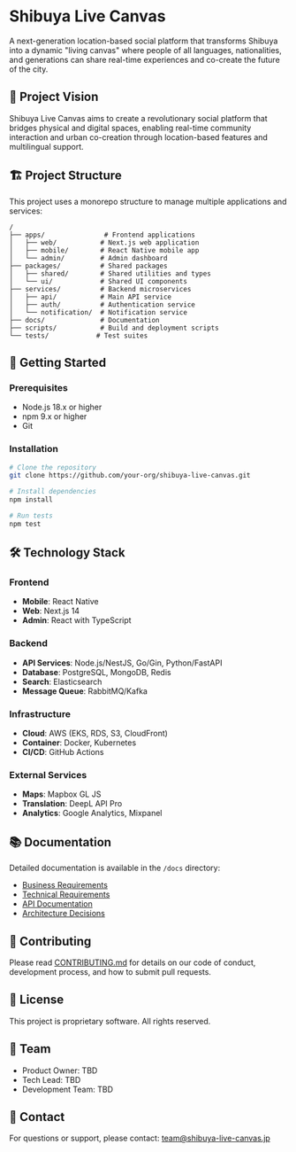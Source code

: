 # Shibuya Live Canvas

A next-generation location-based social platform that transforms Shibuya into a dynamic "living canvas" where people of all languages, nationalities, and generations can share real-time experiences and co-create the future of the city.

## 🎯 Project Vision

Shibuya Live Canvas aims to create a revolutionary social platform that bridges physical and digital spaces, enabling real-time community interaction and urban co-creation through location-based features and multilingual support.

## 🏗️ Project Structure

This project uses a monorepo structure to manage multiple applications and services:

```
/
├── apps/               # Frontend applications
│   ├── web/           # Next.js web application
│   ├── mobile/        # React Native mobile app
│   └── admin/         # Admin dashboard
├── packages/          # Shared packages
│   ├── shared/        # Shared utilities and types
│   └── ui/            # Shared UI components
├── services/          # Backend microservices
│   ├── api/           # Main API service
│   ├── auth/          # Authentication service
│   └── notification/  # Notification service
├── docs/              # Documentation
├── scripts/           # Build and deployment scripts
└── tests/            # Test suites
```

## 🚀 Getting Started

### Prerequisites

- Node.js 18.x or higher
- npm 9.x or higher
- Git

### Installation

```bash
# Clone the repository
git clone https://github.com/your-org/shibuya-live-canvas.git

# Install dependencies
npm install

# Run tests
npm test
```

## 🛠️ Technology Stack

### Frontend
- **Mobile**: React Native
- **Web**: Next.js 14
- **Admin**: React with TypeScript

### Backend
- **API Services**: Node.js/NestJS, Go/Gin, Python/FastAPI
- **Database**: PostgreSQL, MongoDB, Redis
- **Search**: Elasticsearch
- **Message Queue**: RabbitMQ/Kafka

### Infrastructure
- **Cloud**: AWS (EKS, RDS, S3, CloudFront)
- **Container**: Docker, Kubernetes
- **CI/CD**: GitHub Actions

### External Services
- **Maps**: Mapbox GL JS
- **Translation**: DeepL API Pro
- **Analytics**: Google Analytics, Mixpanel

## 📚 Documentation

Detailed documentation is available in the `/docs` directory:

- [Business Requirements](docs/01_business_requirements_specification.yaml)
- [Technical Requirements](docs/requirements-definition-ultra-detailed.yaml)
- [API Documentation](docs/api/)
- [Architecture Decisions](docs/architecture/)

## 🤝 Contributing

Please read [CONTRIBUTING.md](CONTRIBUTING.md) for details on our code of conduct, development process, and how to submit pull requests.

## 📝 License

This project is proprietary software. All rights reserved.

## 👥 Team

- Product Owner: TBD
- Tech Lead: TBD
- Development Team: TBD

## 📧 Contact

For questions or support, please contact: [team@shibuya-live-canvas.jp](mailto:team@shibuya-live-canvas.jp)
